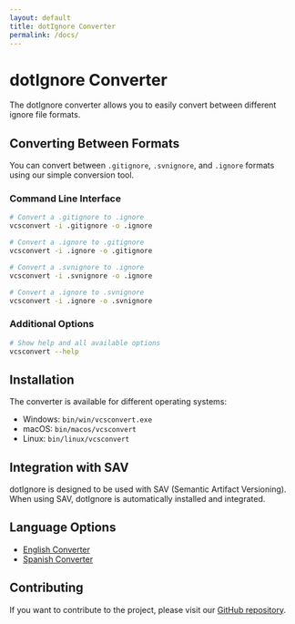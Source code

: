 ```yaml
---
layout: default
title: dotIgnore Converter
permalink: /docs/
---
```


# dotIgnore Converter

The dotIgnore converter allows you to easily convert between different ignore file formats.

## Converting Between Formats

You can convert between `.gitignore`, `.svnignore`, and `.ignore` formats using our simple conversion tool.

### Command Line Interface

```bash
# Convert a .gitignore to .ignore
vcsconvert -i .gitignore -o .ignore

# Convert a .ignore to .gitignore
vcsconvert -i .ignore -o .gitignore

# Convert a .svnignore to .ignore
vcsconvert -i .svnignore -o .ignore

# Convert a .ignore to .svnignore
vcsconvert -i .ignore -o .svnignore
```

### Additional Options

```bash
# Show help and all available options
vcsconvert --help
```

## Installation

The converter is available for different operating systems:

- Windows: `bin/win/vcsconvert.exe`
- macOS: `bin/macos/vcsconvert`
- Linux: `bin/linux/vcsconvert`

## Integration with SAV

dotIgnore is designed to be used with SAV (Semantic Artifact Versioning). When using SAV, dotIgnore is automatically installed and integrated.

## Language Options

- [English Converter](/docs/en/)
- [Spanish Converter](/docs/es/)

## Contributing

If you want to contribute to the project, please visit our [GitHub repository](https://github.com/sav-vcs/dotignore). 